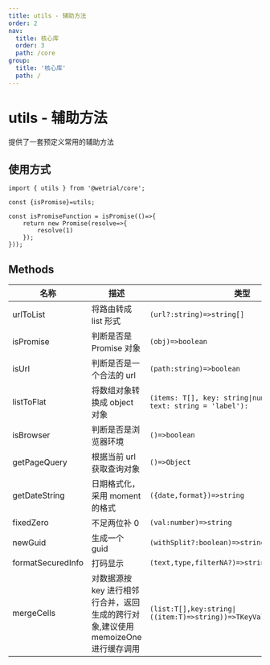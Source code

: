 ```yaml
---
title: utils - 辅助方法
order: 2
nav:
  title: 核心库
  order: 3
  path: /core
group:
  title: '核心库'
  path: /
---
```


# utils - 辅助方法

提供了一套预定义常用的辅助方法

## 使用方式

```tsx | pure
import { utils } from '@wetrial/core';

const {isPromise}=utils;

const isPromiseFunction = isPromise(()=>{
    return new Promise(resolve=>{
        resolve(1)
    });
}));
```

## Methods

| 名称 | 描述 | 类型 | 结果案例 |
| --- | --- | --- | --- |
| urlToList | 将路由转成 list 形式 | `(url?:string)=>string[]` |  |
| isPromise | 判断是否是 Promise 对象 | `(obj)=>boolean` |  |
| isUrl | 判断是否是一个合法的 url | `(path:string)=>boolean` |  |
| listToFlat | 将数组对象转换成 object 对象 | `(items: T[], key: string\|number = 'value', text: string = 'label'):` | `listToFlat([{label:'label1',value:'001'},{label:'label2',value:'002'}],'value','label')==>{'001':'label1','002':'label2'}])` |
| isBrowser | 判断是否是浏览器环境 | `()=>boolean` |  |
| getPageQuery | 根据当前 url 获取查询对象 | `()=>Object` |  |
| getDateString | 日期格式化，采用 moment 的格式 | `({date,format})=>string` |  |
| fixedZero | 不足两位补 0 | `(val:number)=>string` |  |
| newGuid | 生成一个 guid | `(withSplit?:boolean)=>string` |  |
| formatSecuredInfo | 打码显示 | `(text,type,filterNA?)=>string` |  |
| mergeCells | 对数据源按 key 进行相邻行合并，返回生成的跨行对象,建议使用 memoizeOne 进行缓存调用 | `(list:T[],key:string\|((item:T)=>string))=>TKeyValue<number,number>` | `mergeCells([{name:'xxg',title:'code'},{name:'刘德华',title:'code'},{name:'古天乐',title:'other'}],'title')==>{0:2,1:0,2:1}` |
